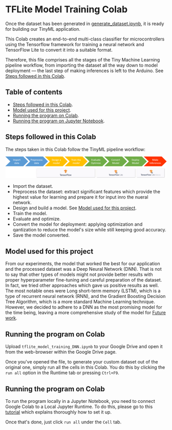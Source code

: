 # TFLite Model Training Colab

Once the dataset has been generated in [generate_dataset.ipynb](../generate_dataset/generate_dataset.ipynb), it is ready for building our TinyML application. 

This Colab creates an end-to-end multi-class classifier for microcontrollers using the Tensorflow framework for training a neural network and TensorFlow Lite to convert it into a suitable format.

Therefore, this file comprises all the stages of the Tiny Machine Learning pipeline workflow, from importing the dataset all the way down to model deployment — the last step of making inferences is left to the Arduino. See [Steps followed in this Colab](#Steps-followed-in-this-Colab).


## Table of contents

- [Steps followed in this Colab](#Steps-followed-in-this-Colab).
- [Model used for this project](#Model-used-for-this-project).
- [Running the program on Colab](#Running-the-program-on-Colab).
- [Running the program on Jupyter Notebook](#Running-the-program-on-Jupyter-Notebook).


## Steps followed in this Colab

The steps taken in this Colab follow the TinyML pipeline workflow:

![image info](../../../media/TinyML-pipeline.png)

* Import the dataset.
* Preprocess the dataset: extract significant features which provide the highest value for learning and prepare it for input inro the nueral network.
* Design and build a model. See [Model used for this project](#Model-used-for-this-project).
* Train the model.
* Evaluate and optimize.
* Convert the model for deployment: applying optimization and qantization to reduce the model's size while still keeping good accuracy.
* Save the model converted.


## Model used for this project

From our experiments, the model that worked the best for our application and the processed dataset was a Deep Neural Network (DNN). That is not to say that other types of models might not provide better results with proper hyperparameter fine-tuning and careful preparation of the dataset. In fact, we tried other approaches which gave us positive results as well. The most notable ones were Long short-term memory (LSTM), which is a type of recurrent neural network (RNN), and the Gradient Boosting Decision Tree Algorithm, which is a more standard Machine Learning technique. However, we decided to adhere to a DNN as the most promising model for the time being, leaving a more comprehensive study of the model for [Future work](../../../README.md#Future-work).


## Running the program on Colab

Upload `tflite_model_training_DNN.ipynb` to your Google Drive and open it from the web-browser within the Google Drive page. 

Once you've opened the file, to generate your custom dataset out of the original one, simply run all the cells in this Colab. You do this by clicking the `run all` option in the Runtime tab or pressing `Ctrl+F9`.


## Running the program on Colab

To run the program locally in a Jupyter Notebook, you need to connect Google Colab to a Local Jupyter Runtime. To do this, please go to this [tutorial](https://research.google.com/colaboratory/local-runtimes.html "Google Colaboratory") which explains thoroughly how to set it up. 

Once that's done, just click `run all` under the `Cell` tab.
